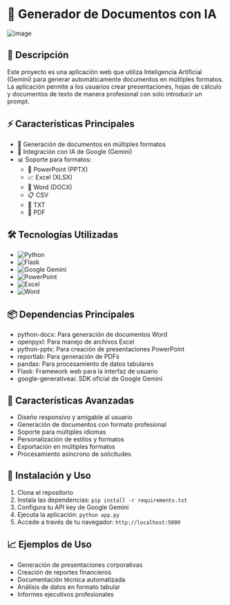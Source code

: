 # 🚀 Generador de Documentos con IA
![image](https://github.com/user-attachments/assets/cbd67e1a-b31e-4617-90b2-ebda0dfcf565)

## 📝 Descripción
Este proyecto es una aplicación web que utiliza Inteligencia Artificial (Gemini) para generar automáticamente documentos en múltiples formatos. La aplicación permite a los usuarios crear presentaciones, hojas de cálculo y documentos de texto de manera profesional con solo introducir un prompt.

## ⚡ Características Principales
- 🎯 Generación de documentos en múltiples formatos
- 🤖 Integración con IA de Google (Gemini)
- 📊 Soporte para formatos:
  - 📑 PowerPoint (PPTX)
  - 📈 Excel (XLSX)
  - 📄 Word (DOCX)
  - 📋 CSV
  - 📝 TXT
  - 📰 PDF

## 🛠️ Tecnologías Utilizadas
- ![Python](https://img.shields.io/badge/Python-3776AB?style=for-the-badge&logo=python&logoColor=white)
- ![Flask](https://img.shields.io/badge/Flask-000000?style=for-the-badge&logo=flask&logoColor=white)
- ![Google Gemini](https://img.shields.io/badge/Google_Gemini-4285F4?style=for-the-badge&logo=google&logoColor=white)
- ![PowerPoint](https://img.shields.io/badge/PowerPoint-B7472A?style=for-the-badge&logo=microsoft-powerpoint&logoColor=white)
- ![Excel](https://img.shields.io/badge/Excel-217346?style=for-the-badge&logo=microsoft-excel&logoColor=white)
- ![Word](https://img.shields.io/badge/Word-2B579A?style=for-the-badge&logo=microsoft-word&logoColor=white)

## 📦 Dependencias Principales
- python-docx: Para generación de documentos Word
- openpyxl: Para manejo de archivos Excel
- python-pptx: Para creación de presentaciones PowerPoint
- reportlab: Para generación de PDFs
- pandas: Para procesamiento de datos tabulares
- Flask: Framework web para la interfaz de usuario
- google-generativeai: SDK oficial de Google Gemini

## 🚀 Características Avanzadas
- Diseño responsivo y amigable al usuario
- Generación de documentos con formato profesional
- Soporte para múltiples idiomas
- Personalización de estilos y formatos
- Exportación en múltiples formatos
- Procesamiento asíncrono de solicitudes

## 🔧 Instalación y Uso
1. Clona el repositorio
2. Instala las dependencias: `pip install -r requirements.txt`
3. Configura tu API key de Google Gemini
4. Ejecuta la aplicación: `python app.py`
5. Accede a través de tu navegador: `http://localhost:5000`

## 📈 Ejemplos de Uso
- Generación de presentaciones corporativas
- Creación de reportes financieros
- Documentación técnica automatizada
- Análisis de datos en formato tabular
- Informes ejecutivos profesionales

